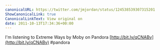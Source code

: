 ```yaml
---
canonicalURL: https://twitter.com/jmjordan/status/124538539307315201
ShowCanonicalLink: true
CanonicalLinkText: View original on
date: 2011-10-13T17:34:36+00:00
---
```

I'm listening to Extreme Ways by Moby on Pandora [http://bit.ly/qCNABv](http://bit.ly/qCNABv)
 #pandora
